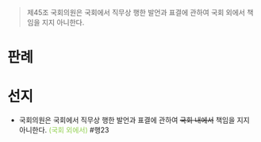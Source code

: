 > 제45조
> 국회의원은 국회에서 직무상 행한 발언과 표결에 관하여 국회 외에서 책임을 지지 아니한다.

# 판례
# 선지
- 국회의원은 국회에서 직무상 행한 발언과 표결에 관하여 ~~국회 내에서~~ 책임을 지지 아니한다. <font color="#92d050">(국회 외에서)</font> #행23